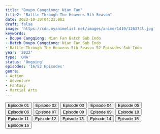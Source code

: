 ```yaml
---
title: "Doupo Cangqiong: Nian Fan"
title2: "Battle Through The Heavens 5th Season"
date: 2022-10-30T04:23:08Z
draft: false
image: 'https://cdn.myanimelist.net/images/anime/1419/126374l.jpg'
keywords:
- Doupo Cangqiong: Nian Fan Batch Sub Indo
- Batch Doupo Cangqiong: Nian Fan Sub Indo
- Battle Through The Heavens 5th Season 52 Episodes Sub Indo
year: '2022'
type: 'ONA'
status: 'Ongoing'
episodes: '16/52 Episodes'
genre:
- Action
- Adventure
- Fantasy
- Martial Arts
---
```


<div class="d-g gg-5 gtc-r ai-c">
<button onclick="window.open('?kur=KOI DAGA KOTOWARU/BTTH_S5/1/MP4/Kuramanime-BTTH_S5-01-480p-Anichin','_blank')">Episode 01</button>
<button onclick="window.open('?kur=KOI DAGA KOTOWARU/BTTH_S5/2/MP4/Kuramanime-BTTH_S5-02-480p-Anichin','_blank')">Episode 02</button>
<button onclick="window.open('?kur=KOI DAGA KOTOWARU/BTTH_S5/3/MP4/Kuramanime-BTTH_S5-03-480p-Anichin','_blank')">Episode 03</button>
<button onclick="window.open('?kur=KOI DAGA KOTOWARU/BTTH_S5/4/MP4/Kuramanime-BTTH_S5-04-480p-Anichin','_blank')">Episode 04</button>
<button onclick="window.open('?kur=KOI DAGA KOTOWARU/BTTH_S5/5/MP4/Kuramanime-BTTH_S5-05-480p-Anichin','_blank')">Episode 05</button>
<button onclick="window.open('?kur=KOI DAGA KOTOWARU/BTTH_S5/6/MP4/Kuramanime-BTTH_S5-06-480p-Anichin','_blank')">Episode 06</button>
<button onclick="window.open('?kur=KOI DAGA KOTOWARU/BTTH_S5/7/MP4/Kuramanime-BTTH_S5-07-480p-Anichin','_blank')">Episode 07</button>
<button onclick="window.open('?kur=KOI DAGA KOTOWARU/BTTH_S5/8/MP4/Kuramanime-BTTH_S5-08-480p-Anichin','_blank')">Episode 08</button>
<button onclick="window.open('?kur=KOI DAGA KOTOWARU/BTTH_S5/9/MP4/Kuramanime-BTTH_S5-09-480p-Anichin','_blank')">Episode 09</button>
<button onclick="window.open('?kur=KOI DAGA KOTOWARU/BTTH_S5/10/MP4/Kuramanime-BTTH_S5-10-480p-Anichin','_blank')">Episode 10</button>
<button onclick="window.open('?arc=d8rhVD7JSe_20220925/11/MP4/Kuramanime-BTTH_S5-11-480p-Anichin','_blank')">Episode 11</button>
<button onclick="window.open('?arc=CqVDi70VJV_20221002/12/MP4/Kuramanime-BTTH_S5-12-480p-Anichin','_blank')">Episode 12</button>
<button onclick="window.open('?arc=R1hU9ZmLz9_20221009/13/MP4/Kuramanime-BTTH_S5-13-480p-Anichin','_blank')">Episode 13</button>
<button onclick="window.open('?arc=Cc1gOXrAjI_20221016/14/MP4/Kuramanime-BTTH_S5-14-480p-Anichin','_blank')">Episode 14</button>
<button onclick="window.open('?arc=SJq4oZg2fd_20221023/15/MP4/Kuramanime-BTTH_S5-15-480p-Anichin','_blank')">Episode 15</button>
<button onclick="window.open('?arc=8TPzFpeuel_20221030/16/MP4/Kuramanime-BTTH_S5-16-480p-Anichin','_blank')">Episode 16</button>
</div>